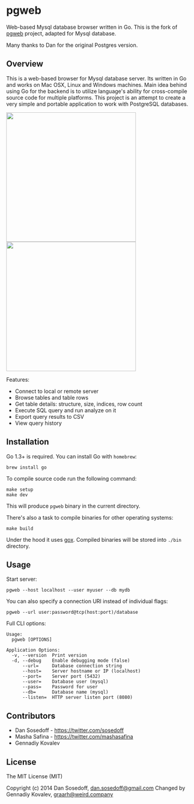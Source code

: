 # pgweb

Web-based Mysql database browser written in Go. 
This is the fork of [pgweb](https://github.com/sosedoff/pgweb) project, 
adapted for Mysql database.

Many thanks to Dan for the original Postgres version.

## Overview

This is a web-based browser for Mysql database server. Its written in Go
and works on Mac OSX, Linux and Windows machines. Main idea behind using Go for the backend
is to utilize language's ability for cross-compile source code for multiple platforms. 
This project is an attempt to create a very simple and portable application to work with 
PostgreSQL databases.

<img src="screenshots/browse.png" width="345px" />
<img src="screenshots/query.png" width="345px" />

Features:

- Connect to local or remote server
- Browse tables and table rows
- Get table details: structure, size, indices, row count
- Execute SQL query and run analyze on it
- Export query results to CSV
- View query history

## Installation

Go 1.3+ is required. You can install Go with `homebrew`:

```
brew install go
```

To compile source code run the following command:

```
make setup
make dev
```

This will produce `pgweb` binary in the current directory.

There's also a task to compile binaries for other operating systems:

```
make build
```

Under the hood it uses [gox](https://github.com/mitchellh/gox). Compiled binaries
will be stored into `./bin` directory.

## Usage

Start server:

```
pgweb --host localhost --user myuser --db mydb
```

You can also specify a connection URI instead of individual flags:

```
pgweb --url user:password@tcp(host:port)/database
```

Full CLI options:

```
Usage:
  pgweb [OPTIONS]

Application Options:
  -v, --version  Print version
  -d, --debug    Enable debugging mode (false)
      --url=     Database connection string
      --host=    Server hostname or IP (localhost)
      --port=    Server port (5432)
      --user=    Database user (mysql)
      --pass=    Password for user
      --db=      Database name (mysql)
      --listen=  HTTP server listen port (8080)
```

## Contributors

- Dan Sosedoff - https://twitter.com/sosedoff
- Masha Safina - https://twitter.com/mashasafina
- Gennadiy Kovalev

## License

The MIT License (MIT)

Copyright (c) 2014 Dan Sosedoff, <dan.sosedoff@gmail.com>
Changed by Gennadiy Kovalev, <graarh@weird.company>
